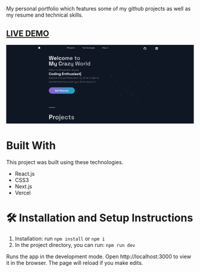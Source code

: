 My personal portfolio which features some of my github projects as well as my resume and technical skills.
<br />
<h2><a href='https://divyanshu-portfolio.vercel.app/' target='_blank'>LIVE DEMO</a></h2>

![Portfolio Website](https://raw.githubusercontent.com/divyanshugupta14/Divyanshu_Portfolio/main/public/images/1.png)

<h1>Built With</h1>

This project was built using these technologies.

<ul>
  <li>React.js</li>
  <li>CSS3</li>
  <li>Next.js</li>
  <li>Vercel</li>
</ul>

<h1>🛠 Installation and Setup Instructions</h1>
<ol>
  <li>Installation: run <code>npm install</code> or <code>npm i</code></li>

<li>In the project directory, you can run: <code>npm run dev</code></li>
</ol>

Runs the app in the development mode.
Open http://localhost:3000 to view it in the browser. The page will reload if you make edits.

